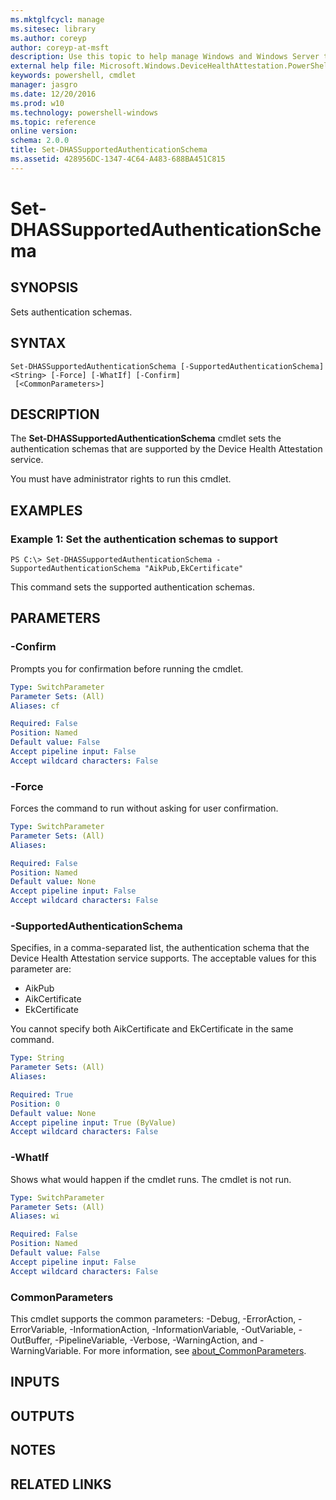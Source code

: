```yaml
---
ms.mktglfcycl: manage
ms.sitesec: library
ms.author: coreyp
author: coreyp-at-msft
description: Use this topic to help manage Windows and Windows Server technologies with Windows PowerShell.
external help file: Microsoft.Windows.DeviceHealthAttestation.PowerShell.dll-Help.xml
keywords: powershell, cmdlet
manager: jasgro
ms.date: 12/20/2016
ms.prod: w10
ms.technology: powershell-windows
ms.topic: reference
online version: 
schema: 2.0.0
title: Set-DHASSupportedAuthenticationSchema
ms.assetid: 428956DC-1347-4C64-A483-688BA451C815
---
```


# Set-DHASSupportedAuthenticationSchema

## SYNOPSIS
Sets authentication schemas.

## SYNTAX

```
Set-DHASSupportedAuthenticationSchema [-SupportedAuthenticationSchema] <String> [-Force] [-WhatIf] [-Confirm]
 [<CommonParameters>]
```

## DESCRIPTION
The **Set-DHASSupportedAuthenticationSchema** cmdlet sets the authentication schemas that are supported by the Device Health Attestation service.

You must have administrator rights to run this cmdlet.

## EXAMPLES

### Example 1: Set the authentication schemas to support
```
PS C:\> Set-DHASSupportedAuthenticationSchema -SupportedAuthenticationSchema "AikPub,EkCertificate"
```

This command sets the supported authentication schemas.

## PARAMETERS

### -Confirm
Prompts you for confirmation before running the cmdlet.

```yaml
Type: SwitchParameter
Parameter Sets: (All)
Aliases: cf

Required: False
Position: Named
Default value: False
Accept pipeline input: False
Accept wildcard characters: False
```

### -Force
Forces the command to run without asking for user confirmation.

```yaml
Type: SwitchParameter
Parameter Sets: (All)
Aliases: 

Required: False
Position: Named
Default value: None
Accept pipeline input: False
Accept wildcard characters: False
```

### -SupportedAuthenticationSchema
Specifies, in a comma-separated list, the authentication schema that the Device Health Attestation service supports.
The acceptable values for this parameter are:

- AikPub
- AikCertificate
- EkCertificate

You cannot specify both AikCertificate and EkCertificate in the same command.

```yaml
Type: String
Parameter Sets: (All)
Aliases: 

Required: True
Position: 0
Default value: None
Accept pipeline input: True (ByValue)
Accept wildcard characters: False
```

### -WhatIf
Shows what would happen if the cmdlet runs.
The cmdlet is not run.

```yaml
Type: SwitchParameter
Parameter Sets: (All)
Aliases: wi

Required: False
Position: Named
Default value: False
Accept pipeline input: False
Accept wildcard characters: False
```

### CommonParameters
This cmdlet supports the common parameters: -Debug, -ErrorAction, -ErrorVariable, -InformationAction, -InformationVariable, -OutVariable, -OutBuffer, -PipelineVariable, -Verbose, -WarningAction, and -WarningVariable. For more information, see [about_CommonParameters](http://go.microsoft.com/fwlink/?LinkID=113216).

## INPUTS

## OUTPUTS

## NOTES

## RELATED LINKS

